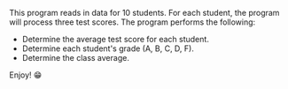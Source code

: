 This program reads in data for 10 students. For each student, the program will process
three test scores. The program performs the following:

- Determine the average test score for each student.
- Determine each student's grade (A, B, C, D, F).
- Determine the class average.

Enjoy! :grin:

